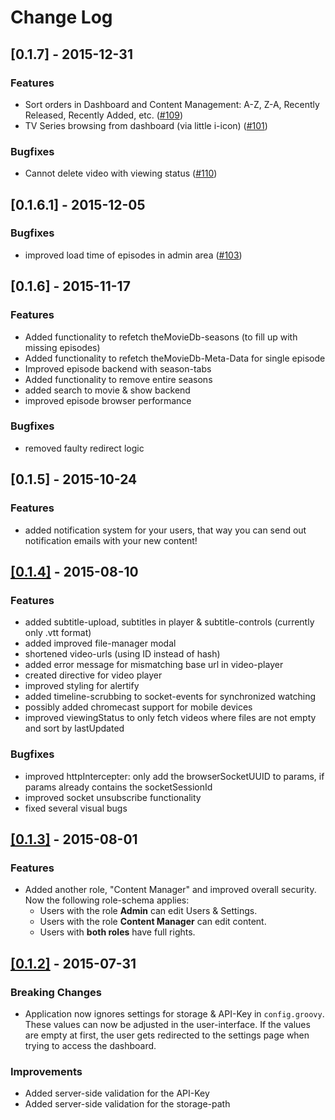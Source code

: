 # Change Log


## [0.1.7] - 2015-12-31
### Features
- Sort orders in Dashboard and Content Management: A-Z, Z-A, Recently Released, Recently Added, etc. ([#109](https://github.com/dularion/streama/issues/109))
- TV Series browsing from dashboard (via little i-icon) ([#101](https://github.com/dularion/streama/issues/101))

### Bugfixes
- Cannot delete video with viewing status ([#110](https://github.com/dularion/streama/issues/110))



## [0.1.6.1] - 2015-12-05

### Bugfixes
- improved load time of episodes in admin area ([#103](https://github.com/dularion/streama/issues/103))


## [0.1.6] - 2015-11-17
### Features
- Added functionality to refetch theMovieDb-seasons (to fill up with missing episodes)
- Added functionality to refetch theMovieDb-Meta-Data for single episode
- Improved episode backend with season-tabs
- Added functionality to remove entire seasons
- added search to movie & show backend
- improved episode browser performance

### Bugfixes
- removed faulty redirect logic


## [0.1.5] - 2015-10-24
### Features
- added notification system for your users, that way you can send out notification emails with your new content! 


## [[0.1.4]](https://github.com/dularion/streama/commit/7f2f0b14b02711ed4596bacf59eb94c6081ae2c2) - 2015-08-10
### Features
- added subtitle-upload, subtitles in player & subtitle-controls (currently only .vtt format)
- added improved file-manager modal
- shortened video-urls (using ID instead of hash)
- added error message for mismatching base url in video-player
- created directive for video player
- improved styling for alertify
- added timeline-scrubbing to socket-events for synchronized watching
- possibly added chromecast support for mobile devices
- improved viewingStatus to only fetch videos where files are not empty and sort by lastUpdated

### Bugfixes
- improved httpIntercepter: only add the browserSocketUUID to params, if params already contains the socketSessionId
- improved socket unsubscribe functionality
- fixed several visual bugs



## [[0.1.3]](https://github.com/dularion/streama/commit/b52f98a96a759da1024daad632be382d1cef9b57) - 2015-08-01
### Features
- Added another role, "Content Manager" and improved overall security. Now the following role-schema applies:
  - Users with the role **Admin** can edit Users & Settings. 
  - Users with the role **Content Manager** can edit content. 
  - Users with **both roles** have full rights.


## [[0.1.2]](https://github.com/dularion/streama/commit/68cf2fb474226399e1558c3f1088aff6a49c7328) - 2015-07-31
### Breaking Changes
- Application now ignores settings for storage & API-Key in `config.groovy`. These values can now be adjusted in the user-interface. If the values are empty at first, the user gets redirected to the settings page when trying to access the dashboard. 

### Improvements
- Added server-side validation for the API-Key
- Added server-side validation for the storage-path
